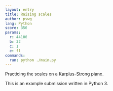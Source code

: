 ```yaml
---
layout: entry
title: Raising scales
author: pswg
lang: Python
score: 350
params:
  r: 44100
  b: 32
  c: 1
  e: fl
commands:
  run: python ./main.py
---
```


Practicing the scales on a [Karplus-Strong](https://en.wikipedia.org/wiki/Karplus%E2%80%93Strong_string_synthesis) piano.

This is an example submission written in Python 3.
